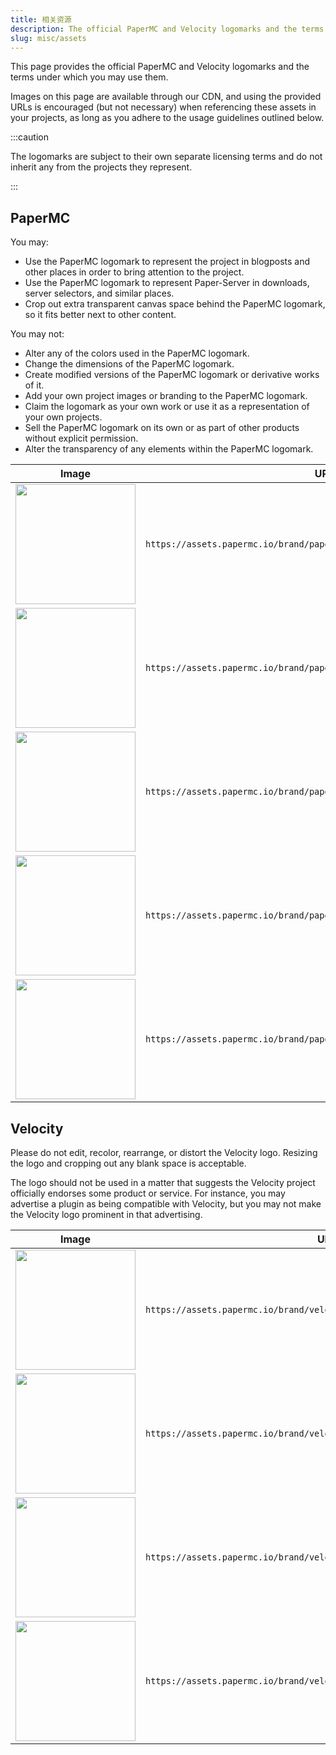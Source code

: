 ```yaml
---
title: 相关资源
description: The official PaperMC and Velocity logomarks and the terms under which you may use them.
slug: misc/assets
---
```


<style>
  :root[data-theme="dark"] {
    --image-backdrop-light: var(--sl-color-white);
  }
  :root[data-theme="light"] {
    --image-backdrop-dark: var(--sl-color-white);
  }
  table td {
    vertical-align: middle;
  }
  table img {
    width: 12rem !important;
  }
</style>

This page provides the official PaperMC and Velocity logomarks and the terms under which you may use them.

Images on this page are available through our CDN, and using the provided URLs is encouraged (but not necessary)
when referencing these assets in your projects, as long as you adhere to the usage guidelines outlined below.

:::caution

The logomarks are subject to their own separate licensing terms and do not inherit any from the
projects they represent.

:::

## PaperMC

You may:

- Use the PaperMC logomark to represent the project in blogposts and other places in order to bring
  attention to the project.
- Use the PaperMC logomark to represent Paper-Server in downloads, server selectors, and similar
  places.
- Crop out extra transparent canvas space behind the PaperMC logomark, so it fits better next to
  other content.

You may not:

- Alter any of the colors used in the PaperMC logomark.
- Change the dimensions of the PaperMC logomark.
- Create modified versions of the PaperMC logomark or derivative works of it.
- Add your own project images or branding to the PaperMC logomark.
- Claim the logomark as your own work or use it as a representation of your own projects.
- Sell the PaperMC logomark on its own or as part of other products without explicit permission.
- Alter the transparency of any elements within the PaperMC logomark.

| Image                                                                                                                                        | URL                                                                      |
|----------------------------------------------------------------------------------------------------------------------------------------------|--------------------------------------------------------------------------|
| <div style="background-color: var(--image-backdrop-light);">![](https://assets.papermc.io/brand/papermc_combination_mark_dark.min.svg)</div> | `https://assets.papermc.io/brand/papermc_combination_mark_dark.min.svg`  |
| <div style="background-color: var(--image-backdrop-dark);">![](https://assets.papermc.io/brand/papermc_combination_mark_light.min.svg)</div> | `https://assets.papermc.io/brand/papermc_combination_mark_light.min.svg` |
| ![](https://assets.papermc.io/brand/papermc_logo.min.svg)                                                                                    | `https://assets.papermc.io/brand/papermc_logo.min.svg`                   |
| ![](https://assets.papermc.io/brand/papermc_logo.256.png)                                                                                    | `https://assets.papermc.io/brand/papermc_logo.256.png`                   |
| ![](https://assets.papermc.io/brand/papermc_logo.512.png)                                                                                    | `https://assets.papermc.io/brand/papermc_logo.512.png`                   |

## Velocity

Please do not edit, recolor, rearrange, or distort the Velocity logo. Resizing the
logo and cropping out any blank space is acceptable.

The logo should not be used in a matter that suggests the Velocity project officially
endorses some product or service. For instance, you may advertise a plugin as being
compatible with Velocity, but you may not make the Velocity logo prominent in that
advertising.

| Image                                                                                                                                         | URL                                                                       |
|-----------------------------------------------------------------------------------------------------------------------------------------------|---------------------------------------------------------------------------|
| ![](https://assets.papermc.io/brand/velocity_combination_mark_blue.min.svg)                                                                   | `https://assets.papermc.io/brand/velocity_combination_mark_blue.min.svg`  |
| <div style="background-color: var(--image-backdrop-dark);">![](https://assets.papermc.io/brand/velocity_combination_mark_white.min.svg)</div> | `https://assets.papermc.io/brand/velocity_combination_mark_white.min.svg` |
| ![](https://assets.papermc.io/brand/velocity_logo_blue.min.svg)                                                                               | `https://assets.papermc.io/brand/velocity_logo_blue.min.svg`              |
| <div style="background-color: var(--image-backdrop-dark);">![](https://assets.papermc.io/brand/velocity_logo_white.min.svg)</div>             | `https://assets.papermc.io/brand/velocity_logo_white.min.svg`             |
